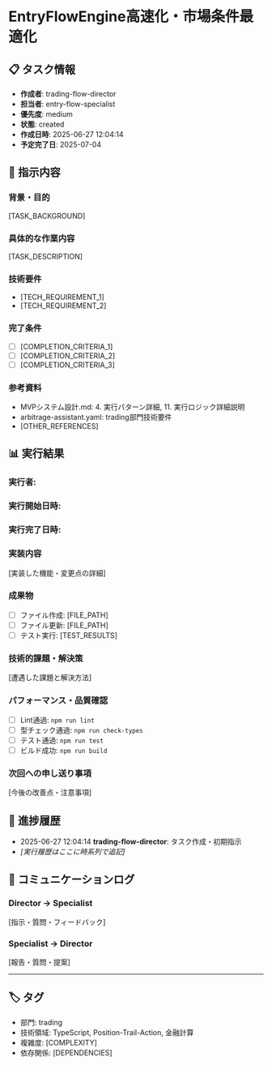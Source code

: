# EntryFlowEngine高速化・市場条件最適化

## 📋 タスク情報
- **作成者**: trading-flow-director
- **担当者**: entry-flow-specialist
- **優先度**: medium
- **状態**: created
- **作成日時**: 2025-06-27 12:04:14
- **予定完了日**: 2025-07-04

## 🎯 指示内容

### 背景・目的
[TASK_BACKGROUND]

### 具体的な作業内容
[TASK_DESCRIPTION]

### 技術要件
- [TECH_REQUIREMENT_1]
- [TECH_REQUIREMENT_2]

### 完了条件
- [ ] [COMPLETION_CRITERIA_1]
- [ ] [COMPLETION_CRITERIA_2]
- [ ] [COMPLETION_CRITERIA_3]

### 参考資料
- MVPシステム設計.md: 4. 実行パターン詳細, 11. 実行ロジック詳細説明
- arbitrage-assistant.yaml: trading部門技術要件
- [OTHER_REFERENCES]

## 📊 実行結果

<!-- Specialist記録エリア：実行時に以下を更新 -->

### 実行者: 
### 実行開始日時: 
### 実行完了日時: 

### 実装内容
[実装した機能・変更点の詳細]

### 成果物
- [ ] ファイル作成: [FILE_PATH]
- [ ] ファイル更新: [FILE_PATH]
- [ ] テスト実行: [TEST_RESULTS]

### 技術的課題・解決策
[遭遇した課題と解決方法]

### パフォーマンス・品質確認
- [ ] Lint通過: `npm run lint`
- [ ] 型チェック通過: `npm run check-types`
- [ ] テスト通過: `npm run test`
- [ ] ビルド成功: `npm run build`

### 次回への申し送り事項
[今後の改善点・注意事項]

## 🔄 進捗履歴

- 2025-06-27 12:04:14 **trading-flow-director**: タスク作成・初期指示
- _[実行履歴はここに時系列で追記]_

## 💬 コミュニケーションログ

### Director → Specialist
[指示・質問・フィードバック]

### Specialist → Director  
[報告・質問・提案]

---

## 🏷️ タグ
- 部門: trading
- 技術領域: TypeScript, Position-Trail-Action, 金融計算
- 複雑度: [COMPLEXITY]
- 依存関係: [DEPENDENCIES]